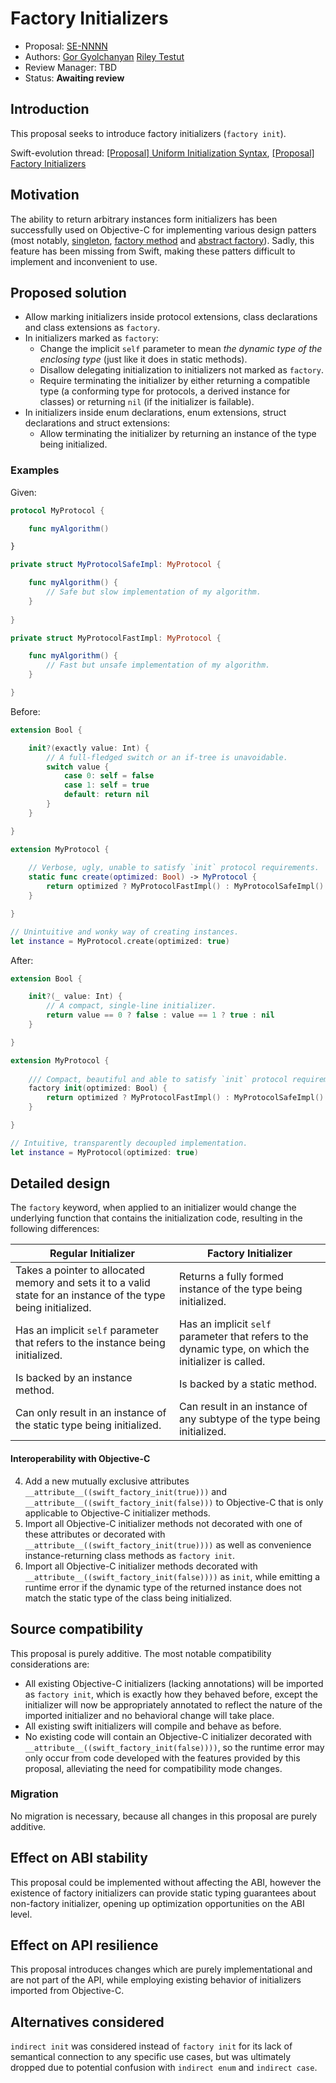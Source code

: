 # Factory Initializers

* Proposal: [SE-NNNN](NNNN-factory-initializers.md)
* Authors: [Gor Gyolchanyan](https://github.com/technogen-gg) [Riley Testut](http://twitter.com/rileytestut)
* Review Manager: TBD
* Status: **Awaiting review**

## Introduction

This proposal seeks to introduce factory initializers (`factory init`).

Swift-evolution thread: [\[Proposal\] Uniform Initialization Syntax](https://lists.swift.org/pipermail/swift-evolution/Week-of-Mon-20170605/037128.html), [[Proposal] Factory Initializers](https://lists.swift.org/pipermail/swift-evolution/Week-of-Mon-20151214/003192.html)

## Motivation

The ability to return arbitrary instances form initializers has been successfully used on Objective-C for implementing various design patters (most notably, [singleton](https://en.wikipedia.org/wiki/Singleton_pattern), [factory method](https://en.wikipedia.org/wiki/Factory_method_pattern) and [abstract factory](https://en.wikipedia.org/wiki/Abstract_factory_pattern)). Sadly, this feature has been missing from Swift, making these patters difficult to implement and inconvenient to use.

## Proposed solution

* Allow marking initializers inside protocol extensions, class declarations and class extensions as `factory`.
* In initializers marked as `factory`:
	* Change the implicit `self` parameter to mean *the dynamic type of the enclosing type* (just like it does in static methods).
	* Disallow delegating initialization to initializers not marked as `factory`.
	* Require terminating the initializer by either returning a compatible type (a conforming type for protocols, a derived instance for classes) or returning `nil` (if the initializer is failable).
* In initializers inside enum declarations, enum extensions, struct declarations and struct extensions:
	* Allow terminating the initializer by returning an instance of the type being initialized.

### Examples

Given:

```swift
protocol MyProtocol {

	func myAlgorithm()

}

private struct MyProtocolSafeImpl: MyProtocol {

	func myAlgorithm() {
		// Safe but slow implementation of my algorithm.
	}
	
}

private struct MyProtocolFastImpl: MyProtocol {

	func myAlgorithm() {
		// Fast but unsafe implementation of my algorithm.
	}	

}
```

Before:

```swift
extension Bool {

	init?(exactly value: Int) {
		// A full-fledged switch or an if-tree is unavoidable.
		switch value {
			case 0: self = false
			case 1: self = true
			default: return nil
		}
	}

}

extension MyProtocol {
	
	// Verbose, ugly, unable to satisfy `init` protocol requirements.
	static func create(optimized: Bool) -> MyProtocol {
		return optimized ? MyProtocolFastImpl() : MyProtocolSafeImpl()
	}

}

// Unintuitive and wonky way of creating instances.
let instance = MyProtocol.create(optimized: true)
```

After:

```swift
extension Bool {

	init?(_ value: Int) {
		// A compact, single-line initializer.
		return value == 0 ? false : value == 1 ? true : nil
	}

}

extension MyProtocol {
	
	/// Compact, beautiful and able to satisfy `init` protocol requirements.
	factory init(optimized: Bool) {
		return optimized ? MyProtocolFastImpl() : MyProtocolSafeImpl()
	}

}

// Intuitive, transparently decoupled implementation.
let instance = MyProtocol(optimized: true)
```

## Detailed design

The `factory` keyword, when applied to an initializer would change the underlying function that contains the initialization code, resulting in the following differences:

| Regular Initializer | Factory Initializer |
| --- | --- |
| Takes a pointer to allocated memory and sets it to a valid state for an instance of the type being initialized. | Returns a fully formed instance of the type being initialized. |
| Has an implicit `self` parameter that refers to the instance being initialized. | Has an implicit `self` parameter that refers to the dynamic type, on which the initializer is called. |
| Is backed by an instance method. | Is backed by a static method. |
| Can only result in an instance of the static type being initialized. | Can result in an instance of any subtype of the type being initialized. |

#### Interoperability with Objective-C

4. Add a new mutually exclusive attributes  `__attribute__((swift_factory_init(true)))` and `__attribute__((swift_factory_init(false)))` to Objective-C that is only applicable to Objective-C initializer methods.
8. Import all Objective-C initializer methods not decorated with one of these attributes or decorated with `__attribute__((swift_factory_init(true))))` as well as convenience instance-returning class methods as `factory init`.
9. Import all Objective-C initializer methods decorated with `__attribute__((swift_factory_init(false))))` as `init`, while emitting a runtime error if the dynamic type of the returned instance does not match the static type of the class being initialized.

## Source compatibility

This proposal is purely additive. The most notable compatibility considerations are:

* All existing Objective-C initializers (lacking annotations) will be imported as `factory init`, which is exactly how they behaved before, except the initializer will now be appropriately annotated to reflect the nature of the imported initializer and no behavioral change will take place.
* All existing swift initializers will compile and behave as before.
* No existing code will contain an Objective-C initializer decorated with `__attribute__((swift_factory_init(false))))`, so the runtime error may only occur from code developed with the features provided by this proposal, alleviating the need for compatibility mode changes.

### Migration

No migration is necessary, because all changes in this proposal are purely additive. 

## Effect on ABI stability

This proposal could be implemented without affecting the ABI, however the existence of factory initializers can provide static typing guarantees about non-factory initializer, opening up optimization opportunities on the ABI level.

## Effect on API resilience

This proposal introduces changes which are purely implementational and are not part of the API, while employing existing behavior of initializers imported from Objective-C.

## Alternatives considered

`indirect init` was considered instead of `factory init` for its lack of semantical connection to any specific use cases, but was ultimately dropped due to potential confusion with `indirect enum` and `indirect case`.
